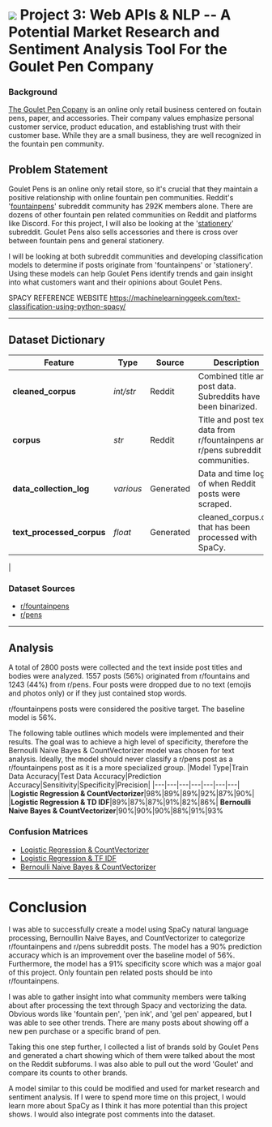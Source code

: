 # ![](https://ga-dash.s3.amazonaws.com/production/assets/logo-9f88ae6c9c3871690e33280fcf557f33.png) Project 3: Web APIs & NLP -- A Potential Market Research and Sentiment Analysis Tool For the Goulet Pen Company
### Background

[The Goulet Pen Copany](https://www.gouletpens.com/) is an online only retail business centered on foutain pens, paper, and accessories.  Their company values emphasize personal customer service, product education, and establishing trust with their customer base. While they are a small business, they are well recognized in the fountain pen community.  


## Problem Statement

Goulet Pens is an online only retail store, so it's crucial that they maintain a positive relationship with online fountain pen communities.  Reddit's '[fountainpens](https://www.reddit.com/r/fountainpens/)' subreddit community has 292K members alone.  There are dozens of other fountain pen related communities on Reddit and platforms like Discord.  For this project, I will also be looking at the '[stationery](https://www.reddit.com/r/stationery/)' subreddit.  Goulet Pens also sells accessories and there is cross over between fountain pens and general stationery.

I will be looking at both subreddit communities and developing classification models to determine if posts originate from 'fountainpens' or 'stationery'.  Using these models can help Goulet Pens identify trends and gain insight into what customers want and their opinions about Goulet Pens.

SPACY REFERENCE WEBSITE
https://machinelearninggeek.com/text-classification-using-python-spacy/

---
## Dataset Dictionary

|Feature|Type|Source|Description|
|---|---|---|---|
|**cleaned_corpus**|*int/str*|Reddit|Combined title and post data.  Subreddits have been binarized.| 
|**corpus**|*str*|Reddit|Title and post text data from r/fountainpens and r/pens subreddit communities.
|**data_collection_log**|*various*|Generated|Data and time log of when Reddit posts were scraped.
|**text_processed_corpus**|*float*|Generated|cleaned_corpus.csv that has been processed with SpaCy.
|
### Dataset Sources
- [r/fountainpens](https://www.reddit.com/r/fountainpens/)
- [r/pens](https://www.reddit.com/r/pens/)
---
## Analysis

A total of 2800 posts were collected and the text inside post titles and bodies were analyzed.  1557 posts (56%) originated from r/fountains and 1243 (44%) from r/pens.  Four posts were dropped due to no text (emojis and photos only) or if they just contained stop words.

r/fountainpens posts were considered the positive target. The baseline model is 56%.

The following table outlines which models were implemented and their results.  The goal was to achieve a high level of specificity, therefore the Bernoulli Naive Bayes & CountVectorizer model was chosen for text analysis. Ideally, the model should never classify a r/pens post as a r/fountainpens post as it is a more specialized group.
|Model Type|Train Data Accuracy|Test Data Accuracy|Prediction Accuracy|Sensitivity|Specificity|Precision|
|---|---|---|---|---|---|---|
|**Logistic Regression & CountVectorizer**|98%|89%|89%|92%|87%|90%|
|**Logistic Regression & TD IDF**|89%|87%|87%|91%|82%|86%|
**Bernoulli Naive Bayes & CountVectorizer**|90%|90%|90%|88%|91%|93%



### Confusion Matrices
* [Logistic Regression & CountVectorizer](plot_images/logreg_cvec_confusion_matrix.png)
* [Logistic Regression & TF IDF](plot_images/logreg_tfidf_confusion_matrix.png)
* [Bernoulli Naive Bayes & CountVectorizer](plot_images/bernoulli_nb_cvec_confusion_matrix.png)


---

# Conclusion

I was able to successfully create a model using SpaCy natural language processing, Bernoullin Naive Bayes, and CountVectorizer to categorize r/fountainpens and r/pens subreddit posts.  The model has a 90% prediction accuracy which is an improvement over the baseline model of 56%.  Furthermore, the model has a 91% specificity score which was a major goal of this project.  Only fountain pen related posts should be into r/fountainpens.

I was able to gather insight into what community members were talking about after processing the text through Spacy and vectorizing the data.  Obvious words like 'fountain pen', 'pen ink', and 'gel pen' appeared, but I was able to see other trends.  There are many posts about showing off a new pen purchase or a specific brand of pen.  

Taking this one step further, I collected a list of brands sold by Goulet Pens and generated a chart showing which of them were talked about the most on the Reddit subforums.  I was also able to pull out the word 'Goulet' and compare its counts to other brands.

A model similar to this could be modified and used for market research and sentiment analysis.  If I were to spend more time on this project, I would learn more about SpaCy as I think it has more potential than this project shows.  I would also integrate post comments into the dataset.